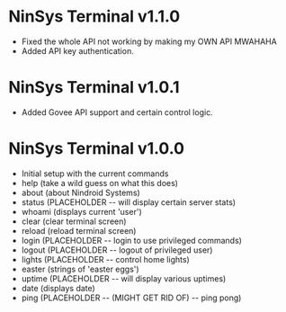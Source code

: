 # NinSys Terminal v1.1.0
- Fixed the whole API not working by making my OWN API MWAHAHA
- Added API key authentication.

# NinSys Terminal v1.0.1
- Added Govee API support and certain control logic.

# NinSys Terminal v1.0.0
- Initial setup with the current commands
- help (take a wild guess on what this does)
- about (about Nindroid Systems)
- status (PLACEHOLDER -- will display certain server stats)
- whoami (displays current 'user')
- clear (clear terminal screen)
- reload (reload terminal screen)
- login (PLACEHOLDER -- login to use privileged commands)
- logout (PLACEHOLDER -- logout of privileged user)
- lights (PLACEHOLDER -- control home lights)
- easter (strings of 'easter eggs')
- uptime (PLACEHOLDER -- will display various uptimes)
- date (displays date)
- ping (PLACEHOLDER -- (MIGHT GET RID OF) -- ping pong)